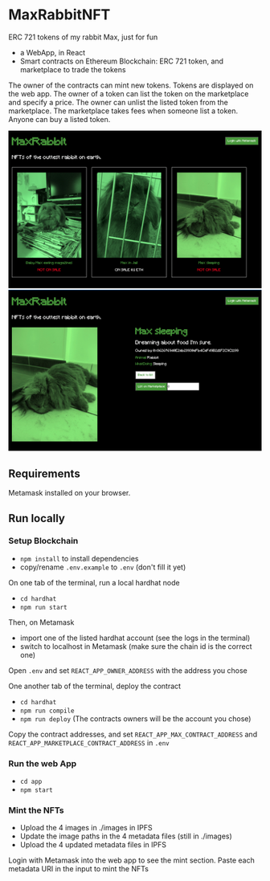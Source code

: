 # MaxRabbitNFT

ERC 721 tokens of my rabbit Max, just for fun

- a WebApp, in React
- Smart contracts on Ethereum Blockchain: ERC 721 token, and marketplace to trade the tokens

The owner of the contracts can mint new tokens.
Tokens are displayed on the web app.
The owner of a token can list the token on the marketplace and specify a price.
The owner can unlist the listed token from the marketplace.
The marketplace takes fees when someone list a token.
Anyone can buy a listed token.

![Alt text](./screenshot_1.png?raw=true "Home page")
![Alt text](./screenshot_2.png?raw=true "NFT Details page")

## Requirements

Metamask installed on your browser.

## Run locally

### Setup Blockchain

- `npm install` to install dependencies
- copy/rename `.env.example` to `.env` (don't fill it yet)

On one tab of the terminal, run a local hardhat node

- `cd hardhat`
- `npm run start`

Then, on Metamask

- import one of the listed hardhat account (see the logs in the terminal)
- switch to localhost in Metamask (make sure the chain id is the correct one)

Open `.env` and set `REACT_APP_OWNER_ADDRESS` with the address you chose

One another tab of the terminal, deploy the contract

- `cd hardhat`
- `npm run compile`
- `npm run deploy` (The contracts owners will be the account you chose)

Copy the contract addresses, and set `REACT_APP_MAX_CONTRACT_ADDRESS` and `REACT_APP_MARKETPLACE_CONTRACT_ADDRESS` in `.env`

### Run the web App

- `cd app`
- `npm start`

### Mint the NFTs

- Upload the 4 images in ./images in IPFS
- Update the image paths in the 4 metadata files (still in ./images)
- Upload the 4 updated metadata files in IPFS

Login with Metamask into the web app to see the mint section.
Paste each metadata URI in the input to mint the NFTs
